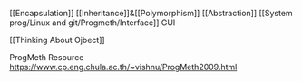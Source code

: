 [[Encapsulation]]
[[Inheritance]]&[[Polymorphism]]
[[Abstraction]]
[[System prog/Linux and git/Progmeth/Interface]]
GUI

[[Thinking About Ojbect]]


ProgMeth Resource
https://www.cp.eng.chula.ac.th/~vishnu/ProgMeth2009.html


